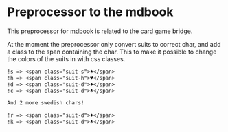 # Preprocessor to the mdbook

This preprocessor for [mdbook](https://rust-lang.github.io/mdBook/) is related to the card game bridge.

At the moment the preprocessor only convert suits to correct char, and add a class to the span containing the char. This to make it possible to change the colors of the suits in with css classes.

```txt
!s => <span class="suit-s">♠</span>
!h => <span class="suit-h">♥</span>
!d => <span class="suit-d">♦</span>
!c => <span class="suit-d">♣</span>

And 2 more swedish chars!

!r => <span class="suit-d">♦</span>
!k => <span class="suit-d">♣</span>
```

